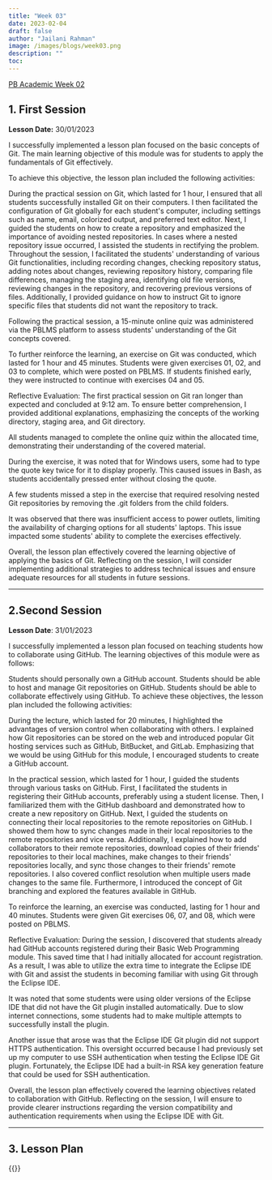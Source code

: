 ```yaml
---
title: "Week 03"
date: 2023-02-04
draft: false
author: "Jailani Rahman"
image: /images/blogs/week03.png
description: ""
toc:
---
```


<div class="h1"><u>PB Academic Week 02</u></div>

## 1. First Session

**Lesson Date:** 30/01/2023

I successfully implemented a lesson plan focused on the basic concepts of Git. The main learning objective of this module was for students to apply the fundamentals of Git effectively.

To achieve this objective, the lesson plan included the following activities:

During the practical session on Git, which lasted for 1 hour, I ensured that all students successfully installed Git on their computers. I then facilitated the configuration of Git globally for each student's computer, including settings such as name, email, colorized output, and preferred text editor. Next, I guided the students on how to create a repository and emphasized the importance of avoiding nested repositories. In cases where a nested repository issue occurred, I assisted the students in rectifying the problem. Throughout the session, I facilitated the students' understanding of various Git functionalities, including recording changes, checking repository status, adding notes about changes, reviewing repository history, comparing file differences, managing the staging area, identifying old file versions, reviewing changes in the repository, and recovering previous versions of files. Additionally, I provided guidance on how to instruct Git to ignore specific files that students did not want the repository to track.

Following the practical session, a 15-minute online quiz was administered via the PBLMS platform to assess students' understanding of the Git concepts covered.

To further reinforce the learning, an exercise on Git was conducted, which lasted for 1 hour and 45 minutes. Students were given exercises 01, 02, and 03 to complete, which were posted on PBLMS. If students finished early, they were instructed to continue with exercises 04 and 05.

Reflective Evaluation:
The first practical session on Git ran longer than expected and concluded at 9:12 am. To ensure better comprehension, I provided additional explanations, emphasizing the concepts of the working directory, staging area, and Git directory.

All students managed to complete the online quiz within the allocated time, demonstrating their understanding of the covered material.

During the exercise, it was noted that for Windows users, some had to type the quote key twice for it to display properly. This caused issues in Bash, as students accidentally pressed enter without closing the quote.

A few students missed a step in the exercise that required resolving nested Git repositories by removing the .git folders from the child folders.

It was observed that there was insufficient access to power outlets, limiting the availability of charging options for all students' laptops. This issue impacted some students' ability to complete the exercises effectively.

Overall, the lesson plan effectively covered the learning objective of applying the basics of Git. Reflecting on the session, I will consider implementing additional strategies to address technical issues and ensure adequate resources for all students in future sessions.

---

## 2.Second Session

**Lesson Date**: 31/01/2023

I successfully implemented a lesson plan focused on teaching students how to collaborate using GitHub. The learning objectives of this module were as follows:

Students should personally own a GitHub account.
Students should be able to host and manage Git repositories on GitHub.
Students should be able to collaborate effectively using GitHub.
To achieve these objectives, the lesson plan included the following activities:

During the lecture, which lasted for 20 minutes, I highlighted the advantages of version control when collaborating with others. I explained how Git repositories can be stored on the web and introduced popular Git hosting services such as GitHub, BitBucket, and GitLab. Emphasizing that we would be using GitHub for this module, I encouraged students to create a GitHub account.

In the practical session, which lasted for 1 hour, I guided the students through various tasks on GitHub. First, I facilitated the students in registering their GitHub accounts, preferably using a student license. Then, I familiarized them with the GitHub dashboard and demonstrated how to create a new repository on GitHub. Next, I guided the students on connecting their local repositories to the remote repositories on GitHub. I showed them how to sync changes made in their local repositories to the remote repositories and vice versa. Additionally, I explained how to add collaborators to their remote repositories, download copies of their friends' repositories to their local machines, make changes to their friends' repositories locally, and sync those changes to their friends' remote repositories. I also covered conflict resolution when multiple users made changes to the same file. Furthermore, I introduced the concept of Git branching and explored the features available in GitHub.

To reinforce the learning, an exercise was conducted, lasting for 1 hour and 40 minutes. Students were given Git exercises 06, 07, and 08, which were posted on PBLMS.

Reflective Evaluation:
During the session, I discovered that students already had GitHub accounts registered during their Basic Web Programming module. This saved time that I had initially allocated for account registration. As a result, I was able to utilize the extra time to integrate the Eclipse IDE with Git and assist the students in becoming familiar with using Git through the Eclipse IDE.

It was noted that some students were using older versions of the Eclipse IDE that did not have the Git plugin installed automatically. Due to slow internet connections, some students had to make multiple attempts to successfully install the plugin.

Another issue that arose was that the Eclipse IDE Git plugin did not support HTTPS authentication. This oversight occurred because I had previously set up my computer to use SSH authentication when testing the Eclipse IDE Git plugin. Fortunately, the Eclipse IDE had a built-in RSA key generation feature that could be used for SSH authentication.

Overall, the lesson plan effectively covered the learning objectives related to collaboration with GitHub. Reflecting on the session, I will ensure to provide clearer instructions regarding the version compatibility and authentication requirements when using the Eclipse IDE with Git.

---

## 3. Lesson Plan
{{<embed-pdf url="../resources/NEP_LP_S2_23_WK2_MJA.pdf">}}